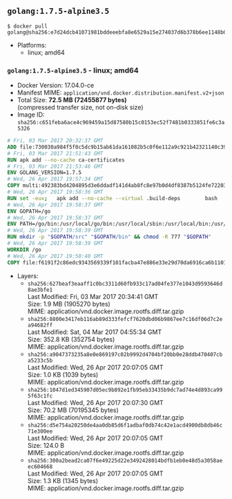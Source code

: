 ## `golang:1.7.5-alpine3.5`

```console
$ docker pull golang@sha256:e7d24dcb41071981bddeeebfa8e6529a15e274037d6b378b6ee1148b0dbdd808
```

-	Platforms:
	-	linux; amd64

### `golang:1.7.5-alpine3.5` - linux; amd64

-	Docker Version: 17.04.0-ce
-	Manifest MIME: `application/vnd.docker.distribution.manifest.v2+json`
-	Total Size: **72.5 MB (72455877 bytes)**  
	(compressed transfer size, not on-disk size)
-	Image ID: `sha256:c651feba6ace4c969459a15d87580b15c0153ec52f7481b0333851fe6c3a5326`

```dockerfile
# Fri, 03 Mar 2017 20:32:37 GMT
ADD file:730030a984f5f0c5dc9b15ab61da161082b5c0f6e112a9c921b42321140c3927 in / 
# Fri, 03 Mar 2017 21:51:43 GMT
RUN apk add --no-cache ca-certificates
# Fri, 03 Mar 2017 21:53:46 GMT
ENV GOLANG_VERSION=1.7.5
# Wed, 26 Apr 2017 19:57:34 GMT
COPY multi:492383bd4204895d3e6ddadf141d4ab8fc8e97b0d4df8387b5124fe722039f0d in /go-alpine-patches/ 
# Wed, 26 Apr 2017 19:58:36 GMT
RUN set -eux; 	apk add --no-cache --virtual .build-deps 		bash 		gcc 		musl-dev 		openssl 		go 	; 	export GOROOT_BOOTSTRAP="$(go env GOROOT)"; 		wget -O go.tgz "https://golang.org/dl/go$GOLANG_VERSION.src.tar.gz"; 	echo '4e834513a2079f8cbbd357502cccaac9507fd00a1efe672375798858ff291815 *go.tgz' | sha256sum -c -; 	tar -C /usr/local -xzf go.tgz; 	rm go.tgz; 		cd /usr/local/go/src; 	for p in /go-alpine-patches/*.patch; do 		[ -f "$p" ] || continue; 		patch -p2 -i "$p"; 	done; 	./make.bash; 		rm -rf /go-alpine-patches; 	apk del .build-deps; 		export PATH="/usr/local/go/bin:$PATH"; 	go version
# Wed, 26 Apr 2017 19:58:37 GMT
ENV GOPATH=/go
# Wed, 26 Apr 2017 19:58:37 GMT
ENV PATH=/go/bin:/usr/local/go/bin:/usr/local/sbin:/usr/local/bin:/usr/sbin:/usr/bin:/sbin:/bin
# Wed, 26 Apr 2017 19:58:39 GMT
RUN mkdir -p "$GOPATH/src" "$GOPATH/bin" && chmod -R 777 "$GOPATH"
# Wed, 26 Apr 2017 19:58:39 GMT
WORKDIR /go
# Wed, 26 Apr 2017 19:58:40 GMT
COPY file:f6191f2c86edc9343569339f101facba47e886e33e29d70da6916ca6b1101a53 in /usr/local/bin/ 
```

-	Layers:
	-	`sha256:627beaf3eaaff1c0bc3311d60fb933c17ad04fe377e1043d9593646d8ae3bfe1`  
		Last Modified: Fri, 03 Mar 2017 20:34:41 GMT  
		Size: 1.9 MB (1905270 bytes)  
		MIME: application/vnd.docker.image.rootfs.diff.tar.gzip
	-	`sha256:8800e3417eb116ab89d333fefcf7620dbd06b9867ee7c16df06d7c2ea94682ff`  
		Last Modified: Sat, 04 Mar 2017 04:55:34 GMT  
		Size: 352.8 KB (352754 bytes)  
		MIME: application/vnd.docker.image.rootfs.diff.tar.gzip
	-	`sha256:a9047373235a8e0e869197c02b9992d4704bf20bb0e28ddb470407cba5233c5b`  
		Last Modified: Wed, 26 Apr 2017 20:07:05 GMT  
		Size: 1.0 KB (1039 bytes)  
		MIME: application/vnd.docker.image.rootfs.diff.tar.gzip
	-	`sha256:1047d1ed345907d05ec9b892e1fb95eb33435b9dc7ad74e4d893ca995f63c1fc`  
		Last Modified: Wed, 26 Apr 2017 20:07:30 GMT  
		Size: 70.2 MB (70195345 bytes)  
		MIME: application/vnd.docker.image.rootfs.diff.tar.gzip
	-	`sha256:d5e754a20250de4aa0db85d6f1adbaf0db74c42e1acd4900db8db46c71e300ee`  
		Last Modified: Wed, 26 Apr 2017 20:07:05 GMT  
		Size: 124.0 B  
		MIME: application/vnd.docker.image.rootfs.diff.tar.gzip
	-	`sha256:300a2bead2ca07f6e49225d22e3492428014bdfb1eb0e48d5a3058aeec604668`  
		Last Modified: Wed, 26 Apr 2017 20:07:05 GMT  
		Size: 1.3 KB (1345 bytes)  
		MIME: application/vnd.docker.image.rootfs.diff.tar.gzip
